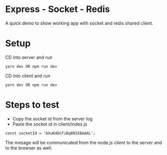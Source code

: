 # Express - Socket - Redis
A quick demo to show working app with socket and redis shared client.

# Setup
CD into server and run

```
yarn dev OR npm run dev
```

CD into client and run

```
yarn dev OR npm run dev
```

# Steps to test
- Copy the socket id from the server log
- Paste the socket id in client/index.js

```const socketId = 'bXuK4DnfiBq8N3IBAAAL';```

The mesage will be communicated from the node.js client to the server and to the browser as well.

